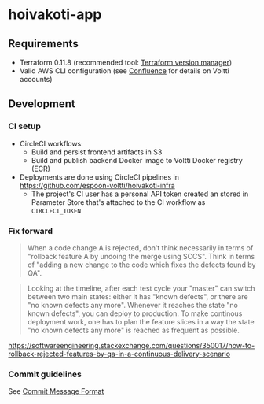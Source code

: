 # hoivakoti-app

## Requirements

* Terraform 0.11.8 (recommended tool: [Terraform version manager](https://github.com/tfutils/tfenv))
* Valid AWS CLI configuration (see [Confluence](https://voltti.atlassian.net/wiki/spaces/VI/pages/261062669/AWS-monitiliymp+rist+n+k+ytt+minen) for details on Voltti accounts)

## Development

### CI setup

- CircleCI workflows:
     - Build and persist frontend artifacts in S3
     - Build and publish backend Docker image to Voltti Docker registry (ECR)
- Deployments are done using CircleCI pipelines in https://github.com/espoon-voltti/hoivakoti-infra
     - The project's CI user has a personal API token created an stored in Parameter Store that's
          attached to the CI workflow as `CIRCLECI_TOKEN`


### Fix forward

> When a code change A is rejected, don't think necessarily in terms of "rollback feature A by undoing the merge using SCCS". Think in terms of "adding a new change to the code which fixes the defects found by QA".

> Looking at the timeline, after each test cycle your "master" can switch between two main states: either it has "known defects", or there are "no known defects any more". Whenever it reaches the state "no known defects", you can deploy to production. To make continous deployment work, one has to plan the feature slices in a way the state "no known defects any more" is reached as frequent as possible.

https://softwareengineering.stackexchange.com/questions/350017/how-to-rollback-rejected-features-by-qa-in-a-continuous-delivery-scenario


### Commit guidelines

See [Commit Message Format](https://github.com/angular/angular.js/blob/master/DEVELOPERS.md#-git-commit-guidelines)
